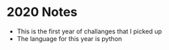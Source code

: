 # 2020 Notes
* This is the first year of challanges that I picked up
* The language for this year is python
